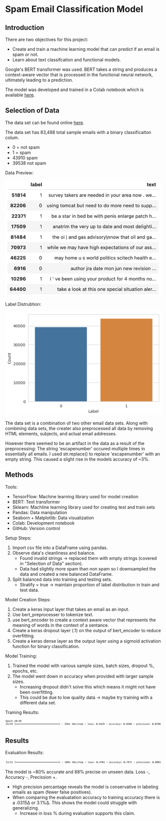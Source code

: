 # Spam Email Classification Model

## Introduction

There are two objectives for this project:
  - Create and train a machine learning model that can predict if an email is spam or not.
  - Learn about text classifcation and functional models.

Google's BERT transformer was used. BERT takes a string and produces a context-aware vector that is processed in the functional neural network, ultimately leading to a prediction.

The model was developed and trained in a Colab notebook which is available [here](https://github.com/mLucas55/spam-email-classification/blob/main/code/spam-email-classification.ipynb).

## Selection of Data

The data set can be found online [here](https://drive.google.com/file/d/1ElqSIk-nJp8yKlz9ZGyVoKQ7e4OE1mpB/view?usp=sharing).

The data set has 83,488 total sample emails with a binary classificaiton colum.
  - 0 = not spam
  - 1 = spam
  - 43910 spam
  - 39538 not spam

Data Preview:

![Data screenshot](./graphs/Data-Head.png)

Label Distrubtion:

![Bar screenshot](./graphs/Label-Balance.png)

The data set is a combination of two other email data sets. Along with combining data sets, the creater also preprocessed all data by removing HTML elements, subjects, and actual email addresses.

However there seemed to be an artifact in the data as a result of the preprocessing: The string 'escapenumber' occured multiple times in essentially all emails. I used str.replace() to replace 'escapenumber' with an empty string. This caused a slight rise in the models accuracy of ~3%.

## Methods

Tools:
  - TensorFlow: Machine learning library used for model creation
  - BERT: Text transformer
  - Sklearn: Machline learning library used for creating test and train sets
  - Pandas: Data manipulation 
  - Seaborn + Matplotlib: Data visualization
  - Colab: Development notebook
  - GitHub: Version control

Setup Steps:

1. Import csv file into a DataFrame using pandas.
2. Observe data's cleanliness and balance.
    - Found invalid strings -> replaced them with empty strings (covered in "Selection of Data" section).
    - Data had slightly more spam than non spam so I downsampled the data and created a new balanced DataFrame.
3. Split balanced data into training and testing sets.
    - Stratify = true -> maintain proportion of label distribution in train and test data.

Model Creation Steps:

1. Create a keras input layer that takes an email as an input.
2. Use bert_preprocesser to tokenize text.
3. use bert_encoder to create a context aware vector that represents the meaning of words in the context of a sentance.
4. Create a keras dropout layer (.1) on the output of bert_encoder to reduce overfitting.
5. Create a keras dense layer as the output layer using a sigmoid activation function for binary classification.

Model Training: 

1. Trained the model with various sample sizes, batch sizes, dropout %, epochs, etc.
2. The model went down in accuracy when provided with larger sample sizes.
     - Increasing dropout didn't solve this which means it might not have been overfitting.
     - This could be due to low quality data -> maybe try training with a different data set.

Training Results:

![Results Screenshot](./graphs/Training-Metrics.png)

## Results

Evaluation Results:

![Evaluation Screenshot](./graphs/Evaluation-Metrics.png)

The model is ~80% accurate and 88% precise on unseen data. Loss -, Accuracy -, Precission +.
  - High precision percantage reveals the model is conservative in labeling emails as spam (fewer false positives).
  - When comparing the evaluatation accuracy to training accuracy there is a .0315∆ or 3.1%∆. This shows the model could struggle with generalizing.
    - Increase in loss % during evaluation supports this claim.
